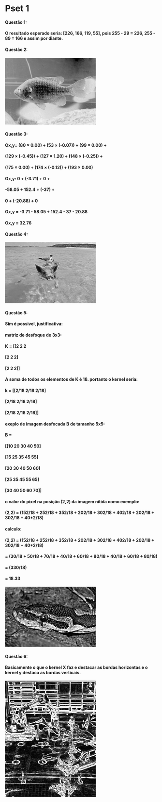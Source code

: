 # Pset 1
#### Questão 1:
#### O resultado esperado seria: [226, 166, 119, 55], pois 255 - 29 = 226, 255 - 89 = 166 e assim por diante.

#### Questão 2:
![bluegillInvertida](https://github.com/VladimirGB1/uvv_LP_cc3m/blob/main/Pset%201/Imagens/bluegillInvertida.png)

#### Questão 3:
#### Ox,y= (80 × 0.00) + (53 × (-0.07)) + (99 × 0.00) +
####       (129 × (-0.45)) + (127 × 1.20) + (148 × (-0.25)) +
####       (175 × 0.00) + (174 × (-0.12)) + (193 × 0.00)

#### Ox,y: 0 + (-3.71) + 0 +
####       -58.05 + 152.4 + (-37) +
####       0 + (-20.88) + 0

#### Ox,y = -3.71 - 58.05 + 152.4 - 37 - 20.88
#### Ox,y = 32.76

#### Questão 4:
![pigbirdKernel.png](https://github.com/VladimirGB1/uvv_LP_cc3m/blob/main/Pset%201/Imagens/pigbirdKernel.png)

#### Questão 5:
#### Sim é possivel, justificativa:
#### matriz de desfoque de 3x3:
#### K = [[2 2 2
####     [2 2 2]
####     [2 2 2]]
#### A soma de todos os elementos de K é 18. portanto o kernel seria:
#### k = [[2/18 2/18 2/18]
####     [2/18 2/18 2/18]
####     [2/18 2/18 2/18]]
#### exeplo de imagem desfocada B de tamanho 5x5:
#### B =
#### [[10 20 30 40 50]
#### [15 25 35 45 55]
#### [20 30 40 50 60]
#### [25 35 45 55 65]
#### [30 40 50 60 70]]
#### o valor do pixel na posição (2,2) da imagem nítida como exemplo:
#### (2,2) = (152/18 + 252/18 + 352/18 + 202/18 + 302/18 + 402/18 + 202/18 + 302/18 + 40*2/18)
#### calculo:
#### (2,2) = (152/18 + 252/18 + 352/18 + 202/18 + 302/18 + 402/18 + 202/18 + 302/18 + 40*2/18)
#### = (30/18 + 50/18 + 70/18 + 40/18 + 60/18 + 80/18 + 40/18 + 60/18 + 80/18)
#### = (330/18)
#### = 18.33
 

![pythonFocada.png](https://github.com/VladimirGB1/uvv_LP_cc3m/blob/main/Pset%201/Imagens/pythonFocada.png)
#### Questão 6:
#### Basicamente o que o kernel X faz e destacar as bordas horizontas e o kernel y destaca as bordas verticais.
![constructBordas.png](https://github.com/VladimirGB1/uvv_LP_cc3m/blob/main/Pset%201/Imagens/constructBordas.png)
